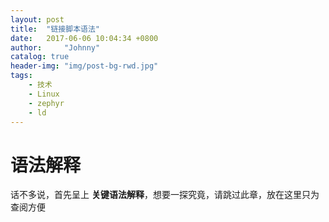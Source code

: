 ```yaml
---
layout: post
title:  "链接脚本语法"
date:   2017-06-06 10:04:34 +0800
author:     "Johnny"
catalog: true
header-img: "img/post-bg-rwd.jpg"
tags:
    - 技术
    - Linux
    - zephyr
    - ld
---
```


语法解释
========

话不多说，首先呈上 **关键语法解释**，想要一探究竟，请跳过此章，放在这里只为查阅方便

